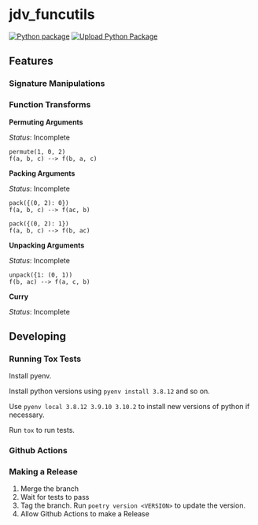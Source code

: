 # jdv_funcutils

[![Python package](https://github.com/jvrana/funcutils/actions/workflows/python-package.yml/badge.svg)](https://github.com/jvrana/funcutils/actions/workflows/python-package.yml)
[![Upload Python Package](https://github.com/jvrana/funcutils/actions/workflows/python-publish.yml/badge.svg)](https://github.com/jvrana/funcutils/actions/workflows/python-publish.yml)

## Features

### Signature Manipulations

### Function Transforms

**Permuting Arguments**

*Status*: Incomplete
```
permute(1, 0, 2)
f(a, b, c) --> f(b, a, c)
```

**Packing Arguments**

*Status*: Incomplete
```
pack({(0, 2): 0})
f(a, b, c) --> f(ac, b)
```

```
pack({(0, 2): 1})
f(a, b, c) --> f(b, ac)
```

**Unpacking Arguments**

*Status*: Incomplete

```
unpack({1: (0, 1))
f(b, ac) --> f(a, c, b)
```

**Curry**

*Status*: Incomplete

## Developing

### Running Tox Tests

Install pyenv. 

Install python versions using `pyenv install 3.8.12` and so on.

Use `pyenv local 3.8.12 3.9.10 3.10.2` to install new versions of python if necessary.

Run `tox` to run tests.

### Github Actions

### Making a Release

1. Merge the branch
2. Wait for tests to pass
3. Tag the branch. Run `poetry version <VERSION>` to update the version.
4. Allow Github Actions to make a Release


